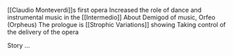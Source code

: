 [[Claudio Monteverdi]]s first opera
Increased the role of dance and instrumental music in the [[Intermedio]]
About Demigod of music, Orfeo (Orpheus)
The prologue is [[Strophic Variations]] showing 
	Taking control of the delivery of the opera

Story
...
